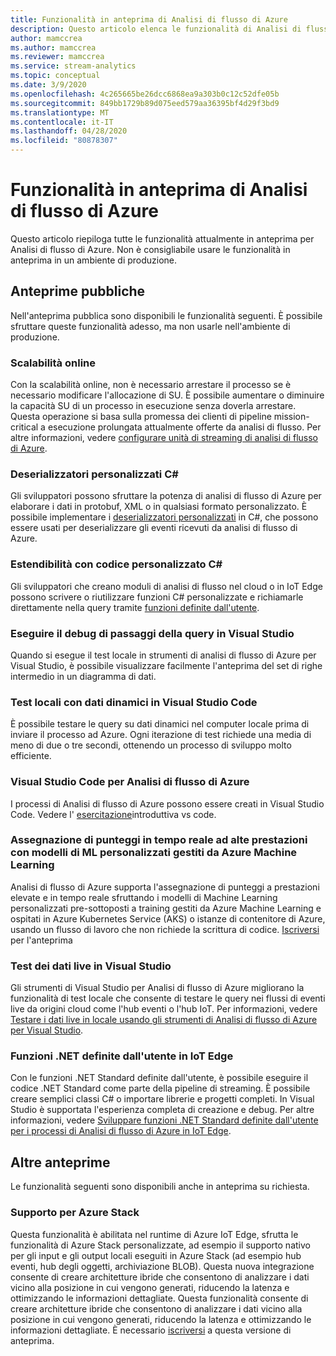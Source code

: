```yaml
---
title: Funzionalità in anteprima di Analisi di flusso di Azure
description: Questo articolo elenca le funzionalità di Analisi di flusso di Azure attualmente in anteprima.
author: mamccrea
ms.author: mamccrea
ms.reviewer: mamccrea
ms.service: stream-analytics
ms.topic: conceptual
ms.date: 3/9/2020
ms.openlocfilehash: 4c265665be26dcc6868ea9a303b0c12c52dfe05b
ms.sourcegitcommit: 849bb1729b89d075eed579aa36395bf4d29f3bd9
ms.translationtype: MT
ms.contentlocale: it-IT
ms.lasthandoff: 04/28/2020
ms.locfileid: "80878307"
---
```

# <a name="azure-stream-analytics-preview-features"></a>Funzionalità in anteprima di Analisi di flusso di Azure

Questo articolo riepiloga tutte le funzionalità attualmente in anteprima per Analisi di flusso di Azure. Non è consigliabile usare le funzionalità in anteprima in un ambiente di produzione.

## <a name="public-previews"></a>Anteprime pubbliche

Nell'anteprima pubblica sono disponibili le funzionalità seguenti. È possibile sfruttare queste funzionalità adesso, ma non usarle nell'ambiente di produzione.

### <a name="online-scaling"></a>Scalabilità online

Con la scalabilità online, non è necessario arrestare il processo se è necessario modificare l'allocazione di SU. È possibile aumentare o diminuire la capacità SU di un processo in esecuzione senza doverla arrestare. Questa operazione si basa sulla promessa dei clienti di pipeline mission-critical a esecuzione prolungata attualmente offerte da analisi di flusso. Per altre informazioni, vedere [configurare unità di streaming di analisi di flusso di Azure](stream-analytics-streaming-unit-consumption.md#configure-stream-analytics-streaming-units-sus).

### <a name="c-custom-de-serializers"></a>Deserializzatori personalizzati C#
Gli sviluppatori possono sfruttare la potenza di analisi di flusso di Azure per elaborare i dati in protobuf, XML o in qualsiasi formato personalizzato. È possibile implementare i [deserializzatori personalizzati](custom-deserializer-examples.md) in C#, che possono essere usati per deserializzare gli eventi ricevuti da analisi di flusso di Azure.

### <a name="extensibility-with-c-custom-code"></a>Estendibilità con codice personalizzato C#

Gli sviluppatori che creano moduli di analisi di flusso nel cloud o in IoT Edge possono scrivere o riutilizzare funzioni C# personalizzate e richiamarle direttamente nella query tramite [funzioni definite dall'utente](stream-analytics-edge-csharp-udf-methods.md).


### <a name="debug-query-steps-in-visual-studio"></a>Eseguire il debug di passaggi della query in Visual Studio

Quando si esegue il test locale in strumenti di analisi di flusso di Azure per Visual Studio, è possibile visualizzare facilmente l'anteprima del set di righe intermedio in un diagramma di dati. 

### <a name="local-testing-with-live-data-in-visual-studio-code"></a>Test locali con dati dinamici in Visual Studio Code

È possibile testare le query su dati dinamici nel computer locale prima di inviare il processo ad Azure. Ogni iterazione di test richiede una media di meno di due o tre secondi, ottenendo un processo di sviluppo molto efficiente.

### <a name="visual-studio-code-for-azure-stream-analytics"></a>Visual Studio Code per Analisi di flusso di Azure

I processi di Analisi di flusso di Azure possono essere creati in Visual Studio Code. Vedere l' [esercitazione](https://docs.microsoft.com/azure/stream-analytics/quick-create-vs-code)introduttiva vs code.


### <a name="real-time-high-performance-scoring-with-custom-ml-models-managed-by-azure-machine-learning"></a>Assegnazione di punteggi in tempo reale ad alte prestazioni con modelli di ML personalizzati gestiti da Azure Machine Learning

Analisi di flusso di Azure supporta l'assegnazione di punteggi a prestazioni elevate e in tempo reale sfruttando i modelli di Machine Learning personalizzati pre-sottoposti a training gestiti da Azure Machine Learning e ospitati in Azure Kubernetes Service (AKS) o istanze di contenitore di Azure, usando un flusso di lavoro che non richiede la scrittura di codice. [Iscriversi](https://aka.ms/asapreview1) per l'anteprima


### <a name="live-data-testing-in-visual-studio"></a>Test dei dati live in Visual Studio

Gli strumenti di Visual Studio per Analisi di flusso di Azure migliorano la funzionalità di test locale che consente di testare le query nei flussi di eventi live da origini cloud come l'hub eventi o l'hub IoT. Per informazioni, vedere [Testare i dati live in locale usando gli strumenti di Analisi di flusso di Azure per Visual Studio](stream-analytics-live-data-local-testing.md).


### <a name="net-user-defined-functions-on-iot-edge"></a>Funzioni .NET definite dall'utente in IoT Edge

Con le funzioni .NET Standard definite dall'utente, è possibile eseguire il codice .NET Standard come parte della pipeline di streaming. È possibile creare semplici classi C# o importare librerie e progetti completi. In Visual Studio è supportata l'esperienza completa di creazione e debug. Per altre informazioni, vedere [Sviluppare funzioni .NET Standard definite dall'utente per i processi di Analisi di flusso di Azure in IoT Edge](stream-analytics-edge-csharp-udf-methods.md).

## <a name="other-previews"></a>Altre anteprime

Le funzionalità seguenti sono disponibili anche in anteprima su richiesta.

### <a name="support-for-azure-stack"></a>Supporto per Azure Stack
Questa funzionalità è abilitata nel runtime di Azure IoT Edge, sfrutta le funzionalità di Azure Stack personalizzate, ad esempio il supporto nativo per gli input e gli output locali eseguiti in Azure Stack (ad esempio hub eventi, hub degli oggetti, archiviazione BLOB). Questa nuova integrazione consente di creare architetture ibride che consentono di analizzare i dati vicino alla posizione in cui vengono generati, riducendo la latenza e ottimizzando le informazioni dettagliate.
Questa funzionalità consente di creare architetture ibride che consentono di analizzare i dati vicino alla posizione in cui vengono generati, riducendo la latenza e ottimizzando le informazioni dettagliate. È necessario [iscriversi](https://aka.ms/asapreview1) a questa versione di anteprima.
